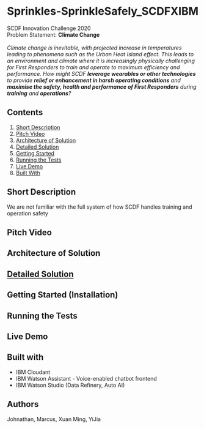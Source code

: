 # Sprinkles-SprinkleSafely_SCDFXIBM
SCDF Innovation Challenge 2020\
Problem Statement: **Climate Change**\
\
*Climate change is inevitable, with projected increase in temperatures leading to phenomena such as the Urban Heat Island effect. This leads to an environment and climate where it is increasingly physically challenging for First Responders to train and operate to maximum efficiency and performance. How might SCDF **leverage wearables or other technologies** to provide **relief or enhancement in harsh operating conditions** and **maximise the safety, health and performance of First Responders** during **training** and **operations**?*


## Contents
1. [Short Description](#short-description)
2. [Pitch Video](#pitch-video)
3. [Architecture of Solution](#architecture-of-solution)
4. [Detailed Solution](#detailed-solution)
5. [Getting Started](#getting-started-installation)
6. [Running the Tests](#running-the-tests)
7. [Live Demo](#live-demo)
8. [Built With](#built-with)

## Short Description
We are not familiar with the full system of how SCDF handles training and operation safety 

## Pitch Video

## Architecture of Solution

## [Detailed Solution](DESCRIPTION.md)

## Getting Started (Installation)

## Running the Tests

## Live Demo

## Built with
* IBM Cloudant
* IBM Watson Assistant - Voice-enabled chatbot frontend
* IBM Watson Studio (Data Refinery, Auto AI)

## Authors
Johnathan, Marcus, Xuan Ming, YiJia


